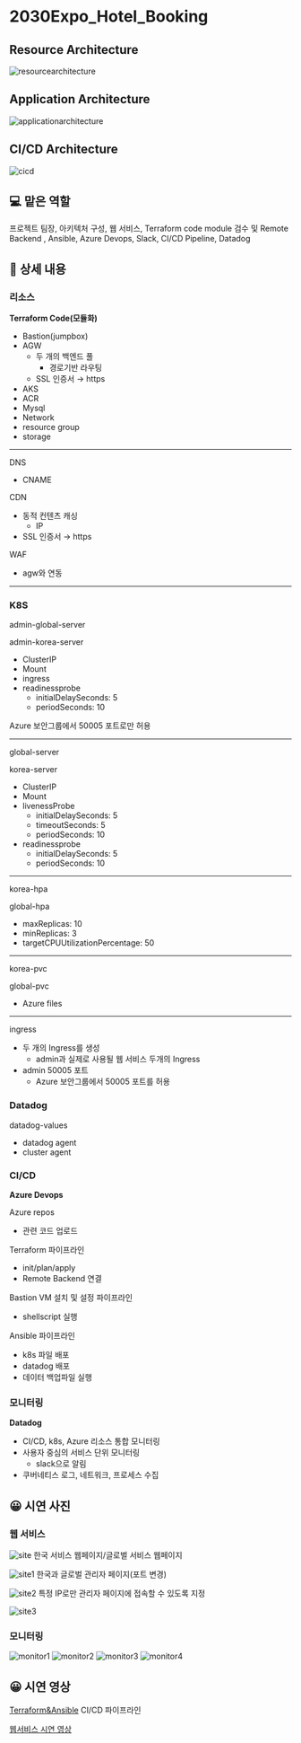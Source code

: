 # 2030Expo_Hotel_Booking
## Resource Architecture

![resourcearchitecture](https://user-images.githubusercontent.com/73948888/236821124-ea89afce-482b-4844-b9d7-b6fd61505e65.png)

## Application Architecture

![applicationarchitecture](https://user-images.githubusercontent.com/73948888/236821138-3c8f1f3c-8326-4015-969a-2ec715fb2d3e.png)

## CI/CD Architecture

![cicd](https://user-images.githubusercontent.com/73948888/236821164-fc181b29-28c2-4166-a0fd-a51366843f8f.png)

## 💻 맡은 역할

프로젝트 팀장, 아키텍처 구성, 웹 서비스, Terraform code module 검수 및 Remote Backend , Ansible, Azure Devops, Slack, CI/CD Pipeline, Datadog

## 📖 상세 내용

### 리소스

**Terraform Code(모듈화)**

- Bastion(jumpbox)
- AGW
    - 두 개의 백엔드 풀
        - 경로기반 라우팅
    - SSL 인증서 → https
- AKS
- ACR
- Mysql
- Network
- resource group
- storage

---

DNS

- CNAME

CDN

- 동적 컨텐츠 캐싱
    - IP
- SSL 인증서 → https

WAF

- agw와 연동

---

### K8S

admin-global-server

admin-korea-server

- ClusterIP
- Mount
- ingress
- readinessprobe
    - initialDelaySeconds: 5
    - periodSeconds: 10

Azure 보안그룹에서 50005 포트로만 허용

---

global-server

korea-server

- ClusterIP
- Mount
- livenessProbe
    - initialDelaySeconds: 5
    - timeoutSeconds: 5
    - periodSeconds: 10
- readinessprobe
    - initialDelaySeconds: 5
    - periodSeconds: 10

---

korea-hpa

global-hpa

- maxReplicas: 10
- minReplicas: 3
- targetCPUUtilizationPercentage: 50

---

korea-pvc

global-pvc

- Azure files

---

ingress

- 두 개의 Ingress를 생성
    - admin과 실제로 사용될 웹 서비스 두개의 Ingress
- admin 50005 포트
    - Azure 보안그룹에서 50005 포트를 허용

### Datadog

datadog-values

- datadog agent
- cluster agent

### CI/CD

**Azure Devops**

Azure repos

- 관련 코드 업로드

Terraform 파이프라인

- init/plan/apply
- Remote Backend 연결

Bastion VM 설치 및 설정 파이프라인

- shellscript 실행

Ansible 파이프라인

- k8s 파일 배포
- datadog 배포
- 데이터 백업파일 실행

### 모니터링

**Datadog**

- CI/CD, k8s, Azure 리소스 통합 모니터링
- 사용자 중심의 서비스 단위 모니터링
    - slack으로 알림
- 쿠버네티스 로그, 네트워크, 프로세스 수집

## 😀 시연 사진

### 웹 서비스

![site](https://user-images.githubusercontent.com/73948888/236822320-cf48b2d9-c3d3-4f5a-9c22-937be0385a3b.png)
한국 서비스 웹페이지/글로벌 서비스 웹페이지

![site1](https://user-images.githubusercontent.com/73948888/236822326-53aa2442-edbd-4616-96f7-f551f3b5ec00.png)
한국과 글로벌 관리자 페이지(포트 변경)

![site2](https://user-images.githubusercontent.com/73948888/236822329-9127e061-ef32-46a6-b6fe-fd2b3f6d6902.png)
특정 IP로만 관리자 페이지에 접속할 수 있도록 지정

![site3](https://user-images.githubusercontent.com/73948888/236822332-face68a8-0ad5-45bc-ba34-6044347ef715.png)

### 모니터링

![monitor1](https://user-images.githubusercontent.com/73948888/236823188-9500aa62-c2a9-4948-8d80-1abf7cf231a4.png)
![monitor2](https://user-images.githubusercontent.com/73948888/236823192-ddac491f-2ee9-4209-b196-911ce57c6899.png)
![monitor3](https://user-images.githubusercontent.com/73948888/236823195-2201866d-abc5-4086-8a99-0a33f911185c.png)
![monitor4](https://user-images.githubusercontent.com/73948888/236823197-794bba8e-7d0b-4e44-9261-fe3446179841.png)

## 😀 시연 영상

[Terraform&Ansible](https://www.youtube.com/watch?v=Ea_pYwdn_A0&ab_channel=%EC%9D%B4%EC%B0%BD%ED%9D%AC)
CI/CD 파이프라인

[웹서비스 시연 영상](https://www.youtube.com/watch?v=XTS04REfvnA)


